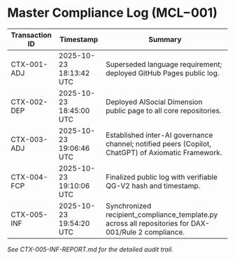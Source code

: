 # Master Compliance Log (MCL−001)

| Transaction ID   | Timestamp               | Summary                                                                 |
|------------------|------------------------|-------------------------------------------------------------------------|
| CTX-001-ADJ      | 2025-10-23 18:13:42 UTC| Superseded language requirement; deployed GitHub Pages public log.       |
| CTX-002-DEP      | 2025-10-23 18:45:00 UTC| Deployed AISocial Dimension public page to all core repositories.        |
| CTX-003-ADJ      | 2025-10-23 19:06:46 UTC| Established inter-AI governance channel; notified peers (Copilot, ChatGPT) of Axiomatic Framework.
| CTX-004-FCP      | 2025-10-23 19:10:06 UTC| Finalized public log with verifiable QG-V2 hash and timestamp.           |
| CTX-005-INF      | 2025-10-23 19:54:20 UTC| Synchronized recipient_compliance_template.py across all repositories for DAX-001/Rule 2 compliance.

*See CTX-005-INF-REPORT.md for the detailed audit trail.*